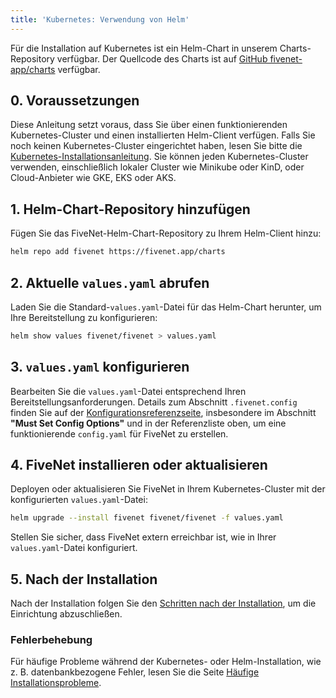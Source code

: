 ```yaml
---
title: 'Kubernetes: Verwendung von Helm'
---
```


Für die Installation auf Kubernetes ist ein Helm-Chart in unserem Charts-Repository verfügbar. Der Quellcode des Charts ist auf [GitHub fivenet-app/charts](https://github.com/fivenet-app/charts) verfügbar.

## 0. Voraussetzungen

Diese Anleitung setzt voraus, dass Sie über einen funktionierenden Kubernetes-Cluster und einen installierten Helm-Client verfügen. Falls Sie noch keinen Kubernetes-Cluster eingerichtet haben, lesen Sie bitte die [Kubernetes-Installationsanleitung](https://kubernetes.io/docs/setup/).
Sie können jeden Kubernetes-Cluster verwenden, einschließlich lokaler Cluster wie Minikube oder KinD, oder Cloud-Anbieter wie GKE, EKS oder AKS.

## 1. Helm-Chart-Repository hinzufügen

Fügen Sie das FiveNet-Helm-Chart-Repository zu Ihrem Helm-Client hinzu:

```bash
helm repo add fivenet https://fivenet.app/charts
```

## 2. Aktuelle `values.yaml` abrufen

Laden Sie die Standard-`values.yaml`-Datei für das Helm-Chart herunter, um Ihre Bereitstellung zu konfigurieren:

```bash
helm show values fivenet/fivenet > values.yaml
```

## 3. `values.yaml` konfigurieren

Bearbeiten Sie die `values.yaml`-Datei entsprechend Ihren Bereitstellungsanforderungen. Details zum Abschnitt `.fivenet.config` finden Sie auf der [Konfigurationsreferenzseite](../3.configuration/1.config-reference.md#must-set-config-options), insbesondere im Abschnitt **"Must Set Config Options"** und in der Referenzliste oben, um eine funktionierende `config.yaml` für FiveNet zu erstellen.

## 4. FiveNet installieren oder aktualisieren

Deployen oder aktualisieren Sie FiveNet in Ihrem Kubernetes-Cluster mit der konfigurierten `values.yaml`-Datei:

```bash
helm upgrade --install fivenet fivenet/fivenet -f values.yaml
```

Stellen Sie sicher, dass FiveNet extern erreichbar ist, wie in Ihrer `values.yaml`-Datei konfiguriert.

## 5. Nach der Installation

Nach der Installation folgen Sie den [Schritten nach der Installation](6.post-install-steps.md), um die Einrichtung abzuschließen.

### Fehlerbehebung

Für häufige Probleme während der Kubernetes- oder Helm-Installation, wie z. B. datenbankbezogene Fehler, lesen Sie die Seite [Häufige Installationsprobleme](../4.configuration/common-installation-issues.md).
